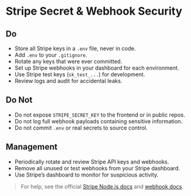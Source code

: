 # Stripe Secret & Webhook Security

## Do
- Store all Stripe keys in a `.env` file, never in code.
- Add `.env` to your `.gitignore`.
- Rotate any keys that were ever committed.
- Set up Stripe webhooks in your dashboard for each environment.
- Use Stripe test keys (`sk_test_...`) for development.
- Review logs and audit for accidental leaks.

## Do Not
- Do not expose `STRIPE_SECRET_KEY` to the frontend or in public repos.
- Do not log full webhook payloads containing sensitive information.
- Do not commit `.env` or real secrets to source control.

## Management
- Periodically rotate and review Stripe API keys and webhooks.
- Remove all unused or test webhooks from your Stripe dashboard.
- Use Stripe’s dashboard to monitor for suspicious activity.

> For help, see the official [Stripe Node.js docs](https://stripe.com/docs/keys#nodejs) and [webhook docs](https://stripe.com/docs/webhooks).